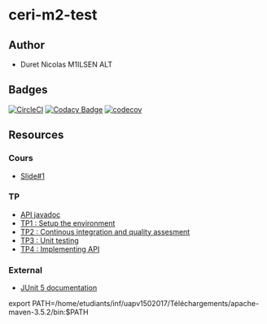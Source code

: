 # ceri-m2-test

## Author

- Duret Nicolas M1ILSEN ALT 

## Badges

[![CircleCI](https://circleci.com/gh/Ferrone84/ceri-m1-test-2017.svg?style=shield)](https://circleci.com/gh/Ferrone84/ceri-m1-test-2017) [![Codacy Badge](https://api.codacy.com/project/badge/Grade/183ea5cbfd054fab96c9fee22457b9a4)](https://www.codacy.com/app/Ferrone84/ceri-m1-test-2017?utm_source=github.com&amp;utm_medium=referral&amp;utm_content=Ferrone84/ceri-m1-test-2017&amp;utm_campaign=Badge_Grade) [![codecov](https://codecov.io/gh/Ferrone84/ceri-m1-test-2017/branch/master/graph/badge.svg)](https://codecov.io/gh/Ferrone84/ceri-m1-test-2017)

## Resources

### Cours

- [Slide#1](https://github.com/Faylixe/ceri-m2-test-2017/blob/master/docs/cours.pdf)

### TP

- [API javadoc](http://faylixe.fr/ceri-m1-test-2017/javadoc)
- [TP1 : Setup the environment](https://github.com/Faylixe/ceri-m2-test-2017/blob/master/docs/tp1.md)
- [TP2 : Continous integration and quality assesment](https://github.com/Faylixe/ceri-m2-test-2017/blob/master/docs/tp2.md)
- [TP3 : Unit testing](https://github.com/Faylixe/ceri-m2-test-2017/blob/master/docs/tp3.md)
- [TP4 : Implementing API](https://github.com/Faylixe/ceri-m2-test-2017/blob/master/docs/tp4.md)

### External

- [JUnit 5 documentation](http://junit.org/junit5/docs/current/user-guide)

export PATH=/home/etudiants/inf/uapv1502017/Téléchargements/apache-maven-3.5.2/bin:$PATH